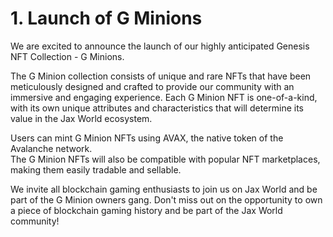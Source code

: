 # 1. Launch of G Minions

We are excited to announce the launch of our highly anticipated Genesis NFT Collection - G Minions.

The G Minion collection consists of unique and rare NFTs that have been meticulously designed and crafted to provide our community with an immersive and engaging experience. Each G Minion NFT is one-of-a-kind, with its own unique attributes and characteristics that will determine its value in the Jax World ecosystem.

Users can mint G Minion NFTs using AVAX, the native token of the Avalanche network.\
The G Minion NFTs will also be compatible with popular NFT marketplaces, making them easily tradable and sellable.

We invite all blockchain gaming enthusiasts to join us on Jax World and be part of the G Minion owners gang. Don't miss out on the opportunity to own a piece of blockchain gaming history and be part of the Jax World community!
